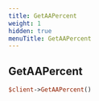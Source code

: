 ```yaml
---
title: GetAAPercent
weight: 1
hidden: true
menuTitle: GetAAPercent
---
```

## GetAAPercent
```perl
$client->GetAAPercent()
```